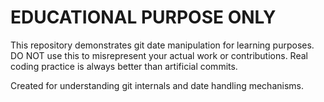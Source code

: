 # EDUCATIONAL PURPOSE ONLY

This repository demonstrates git date manipulation for learning purposes.
DO NOT use this to misrepresent your actual work or contributions.
Real coding practice is always better than artificial commits.

Created for understanding git internals and date handling mechanisms.
